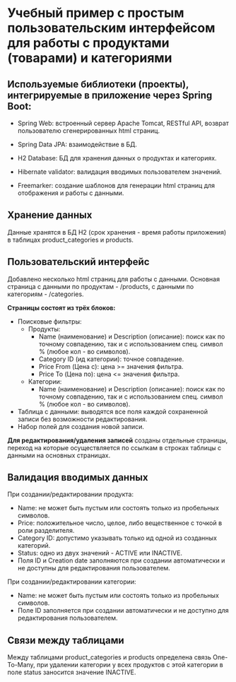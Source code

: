 # Учебный пример с простым пользовательским интерфейсом для работы с продуктами (товарами) и категориями
## Используемые библиотеки (проекты), интегрируемые в приложение через Spring Boot:

* Spring Web: встроенный сервер Apache Tomcat, RESTful API, возврат пользователю сгенерированных html страниц.

* Spring Data JPA: взаимодействие в БД.

* H2 Database: БД для хранения данных о продуктах и категориях.

* Hibernate validator: валидация вводимых пользователем значений.

* Freemarker: создание шаблонов для генерации html страниц для отображения и работы с данными.
## Хранение данных 
Данные хранятся в БД H2 (срок хранения - время работы приложения) в таблицах product_categories и products.

## Пользовательский интерфейс
Добавлено несколько html страниц для работы с данными. Основная страница с данными по продуктам - /products, с данными по категориям - /categories.

<b>Страницы состоят из трёх блоков:</b>
* Поисковые фильтры:
  * Продукты: 
    * Name (наименование) и Description (описание): поиск как по точному совпадению, так и с использованием спец. символ % (любое кол - во символов).
    * Category ID (ид категории): точное совпадение.
    * Price From (Цена с): цена >= значения фильтра.
    * Price To (Цена по): цена <= значения фильтра.
  * Категории:
    * Name (наименование) и Description (описание): поиск как по точному совпадению, так и с использованием спец. символ % (любое кол - во символов).
* Таблица с данными: выводятся все поля каждой сохраненной записи без возможности редактирования.
* Набор полей для создания новой записи.

<b>Для редактирования/удаления записей</b> созданы отдельные страницы, переход на которые осуществляется по ссылкам в строках таблицы с данными на основных страницах.

## Валидация вводимых данных

При создании/редактировании продукта:
* Name: не может быть пустым или состоять только из пробельных символов.
* Price: положительное число, целое, либо вещественное с точкой в роли разделителя.
* Category ID: допустимо указывать только ид одной из созданных категорий.
* Status: одно из двух значений - ACTIVE или INACTIVE.
* Поля ID и Creation date заполняются при создании автоматически и не доступны для редактирования пользователем.

При создании/редактировании категории:
* Name: не может быть пустым или состоять только из пробельных символов.
* Поле ID заполняется при создании автоматически и не доступно для редактирования пользователем.

## Связи между таблицами
Между таблицами product_categories и products определена связь One-To-Many, при удалении категории у всех продуктов с этой категории в поле status заносится значение INACTIVE.

